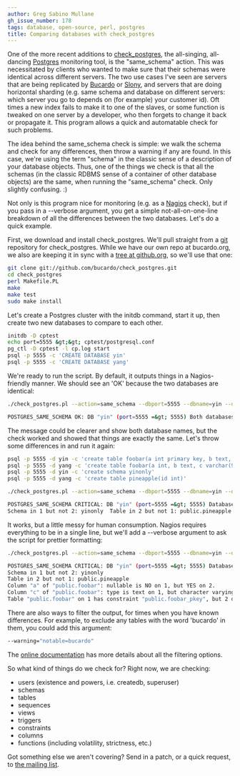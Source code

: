 ```yaml
---
author: Greg Sabino Mullane
gh_issue_number: 178
tags: database, open-source, perl, postgres
title: Comparing databases with check_postgres
---
```




One of the more recent additions to [check_postgres](http://bucardo.org/wiki/Check_postgres), the all-singing, all-dancing [Postgres](http://postgresql.org) monitoring tool, is the "same_schema" action. This was necessitated by clients who wanted to make sure that their schemas were identical across different servers. The two use cases I've seen are servers that are being replicated by [Bucardo](http://bucardo.org/) or [Slony](http://slony.info/), and servers that are doing horizontal sharding (e.g. same schema and database on different servers: which server you go to depends on (for example) your customer id). Oft times a new index fails to make it to one of the slaves, or some function is tweaked on one server by a developer, who then forgets to change it back or propagate it. This program allows a quick and automatable check for such problems.

The idea behind the same_schema check is simple: we walk the schema and check for any differences, then throw a warning if any are found. In this case, we're using the term "schema" in the classic sense of a description of your database objects. Thus, one of the things we check is that all the schemas (in the classic RDBMS sense of a container of other database objects) are the same, when running the "same_schema" check. Only slightly confusing. :)

 

Not only is this program nice for monitoring (e.g. as a [Nagios](http://nagios.org) check), but if you pass in a --verbose argument, you get a simple not-all-on-one-line breakdown of all the differences between the two databases. Let's do a quick example.

 

First, we download and install check_postgres. We'll pull straight from a [git](http://git-scm.org/) repository for check_postgres. While we have our own repo at bucardo.org, we also are keeping it in sync with a [tree at github.org](http://github.com/bucardo/check_postgres/tree/master), so we'll use that one:

 

```bash
git clone git://github.com/bucardo/check_postgres.git
cd check_postgres
perl Makefile.PL
make
make test
sudo make install
```
 

Let's create a Postgres cluster with the initdb command, start it up, then create two new databases to compare to each other.

 

```bash
initdb -D cptest
echo port=5555 &gt;&gt; cptest/postgresql.conf
pg_ctl -D cptest -l cp.log start
psql -p 5555 -c 'CREATE DATABASE yin'
psql -p 5555 -c 'CREATE DATABASE yang'
```

We're ready to run the script. By default, it outputs things in a Nagios-friendly manner. We should see an 'OK' because the two databases are identical:

 

```bash
./check_postgres.pl --action=same_schema --dbport=5555 --dbname=yin --dbport2=5555 --dbname2=yang

POSTGRES_SAME_SCHEMA OK: DB "yin" (port=5555 =&gt; 5555) Both databases have identical items | time=0.01
```
 

The message could be clearer and show both database names, but the check worked and showed that things are exactly the same. Let's throw some differences in and run it again:

 

```bash
psql -p 5555 -d yin -c 'create table foobar(a int primary key, b text, c text)'
psql -p 5555 -d yang -c 'create table foobar(a int, b text, c varchar(99))'
psql -p 5555 -d yin -c 'create schema yinonly'
psql -p 5555 -d yang -c 'create table pineapple(id int)'

./check_postgres.pl --action=same_schema --dbport=5555 --dbname=yin --dbport2=5555 --dbname2=yang

POSTGRES_SAME_SCHEMA CRITICAL: DB "yin" (port=5555 =&gt; 5555) Databases were different. Items not matched: 5 | time=0.01
Schema in 1 but not 2: yinonly  Table in 2 but not 1: public.pineapple  Column "a" of "public.foobar": nullable is NO on 1, but YES on 2.  Column "c" of "public.foobar": type is text on 1, but character varying on 2.  Table "public.foobar" on 1 has constraint "public.foobar_pkey", but 2 does not. 
```

It works, but a little messy for human consumption. Nagios requires everything to be in a single line, but we'll add a --verbose argument to ask the script for prettier formatting:

 

```bash
./check_postgres.pl --action=same_schema --dbport=5555 --dbname=yin --dbport2=5555 --dbname2=yang

POSTGRES_SAME_SCHEMA CRITICAL: DB "yin" (port=5555 =&gt; 5555) Databases were different. Items not matched: 5 | time=0.01
Schema in 1 but not 2: yinonly
Table in 2 but not 1: public.pineapple
Column "a" of "public.foobar": nullable is NO on 1, but YES on 2.
Column "c" of "public.foobar": type is text on 1, but character varying on 2.
Table "public.foobar" on 1 has constraint "public.foobar_pkey", but 2 does not.
```

There are also ways to filter the output, for times when you have known differences. For example, to exclude any tables with the word 'bucardo' in them, you could add this argument:

```bash
--warning="notable=bucardo"
```

The [online documentation](http://bucardo.org/check_postgres/check_postgres.pl.html#same_schema) has more details about all the filtering options.

So what kind of things do we check for? Right now, we are checking:

- users (existence and powers, i.e. createdb, superuser)
- schemas
- tables
- sequences
- views
- triggers
- constraints
- columns
- functions (including volatility, strictness, etc.)

Got something else we aren't covering? Send in a patch, or a quick request, to [the mailing list](https://mail.endcrypt.com/mailman/listinfo/check_postgres).


